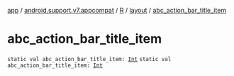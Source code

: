 [app](../../../index.md) / [android.support.v7.appcompat](../../index.md) / [R](../index.md) / [layout](index.md) / [abc_action_bar_title_item](.)

# abc_action_bar_title_item

`static val abc_action_bar_title_item: `[`Int`](https://kotlinlang.org/api/latest/jvm/stdlib/kotlin/-int/index.html)
`static val abc_action_bar_title_item: `[`Int`](https://kotlinlang.org/api/latest/jvm/stdlib/kotlin/-int/index.html)